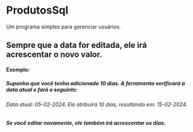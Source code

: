 # ProdutosSql

Um programa simples para gerenciar usuários.

## Sempre que a data for editada, ele irá acrescentar o novo valor.

#### Exemplo:
##### Suponha que você tenha adicionado 10 dias. A ferramenta verificará a data atual e fará o seguinte:
###### Data atual: 05-02-2024. Ele atribuirá 10 dias, resultando em: 15-02-2024.

##### Se você editar novamente, ele também irá acrescentar os dias.
